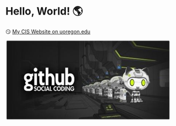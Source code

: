 # Hello, World! :earth_americas:

:smirk: [My CIS Website on uoregon.edu](http://pages.uoregon.edu/mpatton/111/)

![github social coding logo](images/github-image.JPG)
